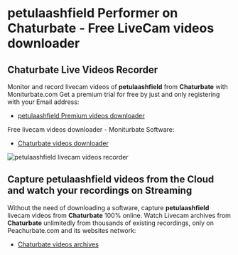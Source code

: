# petulaashfield Performer on Chaturbate - Free LiveCam videos downloader

## Chaturbate Live Videos Recorder

Monitor and record livecam videos of **petulaashfield** from **Chaturbate** with Moniturbate.com
Get a premium trial for free by just and only registering with your Email address:
* [petulaashfield Premium videos downloader](https://moniturbate.com/request-demo-licence-key.html)

Free livecam videos downloader - Moniturbate Software:
* [Chaturbate videos downloader](https://moniturbate.com/moniturbate-download-software.html)

![petulaashfield livecam videos recorder](https://peachurnet.com/templates/moniturbate-software.png)


## Capture petulaashfield videos from the Cloud and watch your recordings on Streaming

Without the need of downloading a software, capture **petulaashfield** livecam videos from **Chaturbate** 100% online.
Watch Livecam archives from **Chaturbate** unlimitedly from thousands of existing recordings, only on Peachurbate.com and its websites network:
* [Chaturbate videos archives](https://peachurnet.com/)